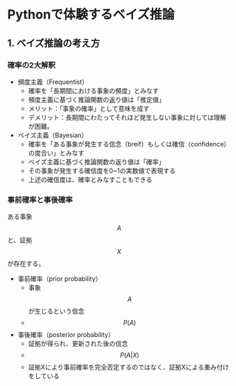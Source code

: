 # Pythonで体験するベイズ推論

## 1. ベイズ推論の考え方

### 確率の2大解釈

- 頻度主義（Frequentist）
    - 確率を「長期間における事象の頻度」とみなす
    - 頻度主義に基づく推論関数の返り値は「推定値」
    - メリット：「事象の確率」として意味を成す
    - デメリット：長期間にわたってそれほど発生しない事象に対しては理解が困難。
- ベイズ主義（Bayesian）
    - 確率を「ある事象が発生する信念（breif）もしくは確信（confidence）の度合い」とみなす
    - ベイズ主義に基づく推論関数の返り値は「確率」
    - その事象が発生する確信度を0~1の実数値で表現する
    - 上述の確信度は、確率とみなすこともできる

### 事前確率と事後確率

ある事象$$A$$と、証拠$$X$$が存在する。

- 事前確率（prior probability）
    - 事象$$A$$が生じるという信念
    - $$P(A)$$
- 事後確率（posterior probability）
    - 証拠が得られ、更新された後の信念
    - $$P(A|X)$$
    - 証拠Xにより事前確率を完全否定するのではなく、証拠Xによる重み付けをしている

